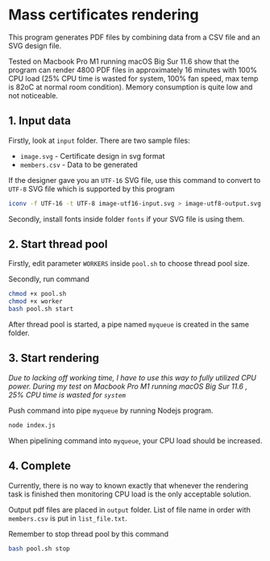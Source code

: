 # Mass certificates rendering

This program generates PDF files by combining data from a CSV file and an SVG design file.

Tested on Macbook Pro M1 running macOS Big Sur 11.6 show that the program can render 4800 PDF files in approximately 16 minutes with 100% CPU load (25% CPU time is wasted for system, 100% fan speed, max temp is 82oC at normal room condition). Memory consumption is quite low and not noticeable. 

## 1. Input data

Firstly, look at `input` folder. There are two sample files:
- `image.svg` - Certificate design in svg format
- `members.csv` - Data to be generated

If the designer gave you an `UTF-16` SVG file, use this command to convert to `UTF-8` SVG file which is supported by this program

```bash
iconv -f UTF-16 -t UTF-8 image-utf16-input.svg > image-utf8-output.svg
```

Secondly, install fonts inside folder `fonts` if your SVG file is using them.

## 2. Start thread pool

Firstly, edit parameter `WORKERS` inside `pool.sh` to choose thread pool size.

Secondly, run command

```bash
chmod +x pool.sh
chmod +x worker
bash pool.sh start
```

After thread pool is started, a pipe named `myqueue` is created in the same folder.

## 3. Start rendering 

*Due to lacking off working time, I have to use this way to fully utilized CPU power. During my test on Macbook Pro M1 running macOS Big Sur 11.6 , 25% CPU time is wasted for `system`*

Push command into pipe `myqueue` by running Nodejs program.

```bash
node index.js
```

When pipelining command into `myqueue`, your CPU load should be increased.

## 4. Complete

Currently, there is no way to known exactly that whenever the rendering task is finished then monitoring CPU load is the only acceptable solution.

Output pdf files are placed in `output` folder. List of file name in order with `members.csv` is put in `list_file.txt`.

Remember to stop thread pool by this command

```bash
bash pool.sh stop
```